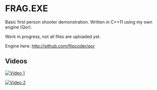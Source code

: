 # FRAG.EXE

Basic first person shooter demonstration.
Written in C++11 using my own engine (Qor).
    
Work in progress, not all files are uploaded yet.

Engine here: http://github.com/flipcoder/qor

## Videos

[![Video 1](http://img.youtube.com/vi/Ul5RqDA54RE/0.jpg)](https://youtu.be/Ul5RqDA54RE) 

[![Video 2](http://img.youtube.com/vi/nMWK1l5uOjQ/0.jpg)](https://youtu.be/nMWK1l5uOjQ)

